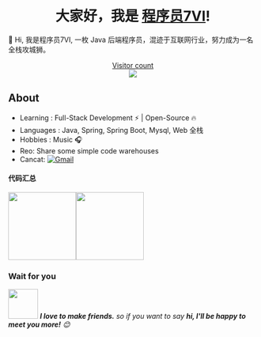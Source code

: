 <h1 align="center">大家好，我是 <a href="https://github.com/Venom-lemon">程序员7VI</a>!</h1>
👋 Hi, 我是程序员7VI, 一枚 Java 后端程序员，混迹于互联网行业，努力成为一名全栈攻城狮。

<a href="https://alili.tech"><p align="center"> Visitor count<br> <img src="https://profile-counter.glitch.me/Venom-lemon/count.svg" /></a>

## About

- Learning :  Full-Stack Development :zap: | Open-Source :fire: 
- Languages  : Java, Spring, Spring Boot, Mysql, Web 全栈
- Hobbies : Music :headphones:
- Reo: Share some simple code warehouses
- Cancat: [![Gmail](https://img.shields.io/badge/-Gmail-c14438?style=flat&logo=Gmail&logoColor=white)](mc1753343931@gmail.com) 

#### 代码汇总	

<img align="" height="137px"  src="https://github-readme-stats.vercel.app/api?username=7VVI&hide_title=true&hide_border=true&show_icons=true&include_all_commits=true&line_height=21&bg_color=0,EC6C6C,FFD479,FFFC79,73FA79&theme=graywhite&locale=cn" /><img align="" height="137px"  src="https://github-readme-stats.vercel.app/api/top-langs/?username=7VVI&hide_title=true&hide_border=true&layout=compact&bg_color=0,73FA79,73FDFF,D783FF&theme=graywhite&locale=cn" />

### Wait for you

<img src="https://media.giphy.com/media/LnQjpWaON8nhr21vNW/giphy.gif" width="60"> <em><b>I love to make friends.</b> so if you want to say <b>hi, I'll be happy to meet you more!</b> 😊</em>
